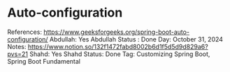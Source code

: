 # Auto-configuration

References: https://www.geeksforgeeks.org/spring-boot-auto-configuration/
Abdullah: Yes
Abdullah Status : Done
Day: October 31, 2024
Notes: https://www.notion.so/132f1472fabd8002b6d1f5d5d9d829a6?pvs=21
Shahd: Yes
Shahd Status: Done
Tag: Customizing Spring Boot, Spring Boot Fundamental